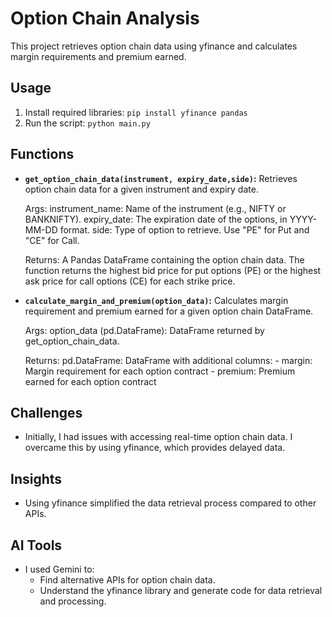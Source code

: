 # Option Chain Analysis

This project retrieves option chain data using yfinance and calculates margin requirements and premium earned.

## Usage
1. Install required libraries: `pip install yfinance pandas`
2. Run the script: `python main.py`

## Functions
* **`get_option_chain_data(instrument, expiry_date,side)`:** 
    Retrieves option chain data for a given instrument and expiry date.

    Args:
        instrument_name: Name of the instrument (e.g., NIFTY or BANKNIFTY).
        expiry_date: The expiration date of the options, in YYYY-MM-DD format.
        side: Type of option to retrieve. Use "PE" for Put and "CE" for Call.

    Returns:
        A Pandas DataFrame containing the option chain data.
        The function returns the highest bid price for put options (PE) or the highest ask price for call options (CE) for each strike price.
  
* **`calculate_margin_and_premium(option_data)`:** Calculates margin requirement and premium earned for a given option chain DataFrame.

  Args:
    option_data (pd.DataFrame): DataFrame returned by get_option_chain_data.

  Returns:
    pd.DataFrame: DataFrame with additional columns:
      - margin: Margin requirement for each option contract
      - premium: Premium earned for each option contract


## Challenges
* Initially, I had issues with accessing real-time option chain data. I overcame this by using yfinance, which provides delayed data.

## Insights
* Using yfinance simplified the data retrieval process compared to other APIs.

## AI Tools
* I used Gemini to:
    * Find alternative APIs for option chain data.
    * Understand the yfinance library and generate code for data retrieval and processing.
